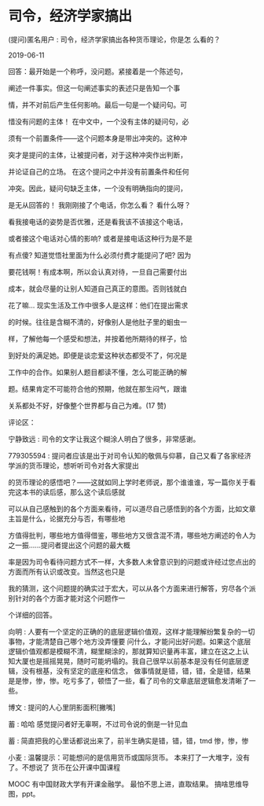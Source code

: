 # 司令，经济学家搞出

(提问)匿名用户 : 司令，经济学家搞出各种货币理论，你是怎 么看的？

2019-06-11

回答：最开始是一个称呼，没问题。紧接着是一个陈述句，

阐述一件事实。但这一句阐述事实的表述只是告知一个事

情，并不对前后产生任何影响。最后一句是一个疑问句。可

惜没有问题的主体！ 在中文中，一个没有主体的疑问句，必

须有一个前置条件——这个问题本身是带出冲突的。这种冲

突才是提问的主体，让被提问者，对于这种冲突作出判断，

并论证自己的立场。 在这个提问之中并没有前置条件和任何

冲突。因此，疑问句缺乏主体，一个没有明确指向的提问，

是无从回答的！ 我刚刚接了个电话，你怎么看？ 看什么呀？

看我接电话的姿势是否优雅，还是看我该不该接这个电话，

或者接这个电话对心情的影响? 或者是接电话这种行为是不是

有点傻? 知道觉悟社里面为什么必须付费才能提问了吧? 因为

要花钱啊！有成本啊，所以会认真对待，一旦自己需要付出

成本，就会尽量的让别人知道自己真正的意图。否则钱就白

花了嘛... 现实生活及工作中很多人是这样：他们在提出需求

的时候。往往是含糊不清的，好像别人是他肚子里的蛔虫一

样，了解他每一个感受和想法，并按着他所期待的样子，恰

到好处的满足她。即便是谈恋爱这种状态都受不了，何况是

工作中的合作。如果别人题目都读不懂，怎么可能正确的解

题。结果肯定不可能符合他的预期，他就在那生闷气，跟谁

关系都处不好，好像整个世界都与自己为难。(17 赞)

评论区：

宁静致远 : 司令的文字让我这个糊涂人明白了很多，非常感谢。

779305594 : 提问者应该是出于对司令认知的敬佩与仰慕，自己又看了各家经济学派的货币理论，想听听司令对各大家提出

的货币理论的感悟吧？——这就如同上学时老师说，那个谁谁谁，写一篇你关于看完这本书的读后感，那么这个读后感就

可以从自己感触到的各个方面来看待，可以道尽自己感悟到的各个方面，比如文章主旨是什么，论据充分与否，有哪些地

方值得批判，哪些地方值得借鉴，哪些地方又很含混不清，哪些地方阐述的令人为之一振......提问者提出这个问题的最大概

率是因为司令看待问题方式不一样，大多数人未曾意识到的问题或许经过您点出的方面而所有认识或改变。当然这也只是

我的猜测，这个问题提的确实过于宏大，可以从各个方面来进行解答，穷尽各个派别针对的各个方面才能对这个问题作一

个详细的回答。

向明 : 人要有一个坚定的正确的的底层逻辑价值观，这样才能理解纷繁复杂的一切事物，才能清楚自己哪个地方没弄懂要 问什么，才能问出好问题。如果这个底层逻辑价值观都是模糊不清，糊里糊涂的，那就算知识量再丰富，建立在这之上认 知大厦也是摇摇晃晃，随时可能坍塌的。我自己很早以前基本是没有任何底层逻辑，没有根基，没有坚定的底座和信念， 做事情就是错，错，错，全是错，结果是是惨，惨，惨。吃亏多了，顿悟了一些，看了司令的文章底层逻辑愈发清晰了一 些。

博文 : 提问的人心里阴影面积[撇嘴]

蓄 : 哈哈 感觉提问者好无辜啊，不过司令说的倒是一针见血

蓄 : 简直把我的心里话都说出来了，前半生确实是错，错，错，tmd 惨，惨，惨

小麦 : 温馨提示：可能想问的是信用货币或国际货币。 本来打了一大堆字，没有了。不想说了 货币在公开课中国课程

MOOC 有中国财政大学有开课金融学。 最怕不思上进，直取结果。 搞啥思维导图，ppt。